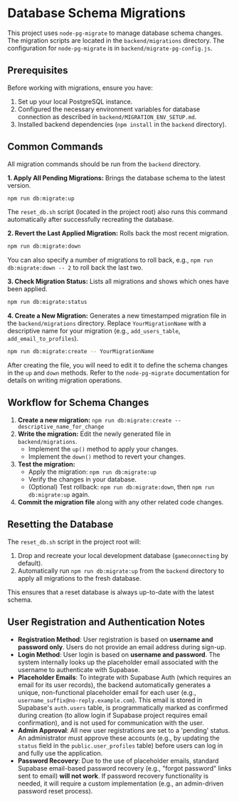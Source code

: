 # Database Schema Migrations

This project uses `node-pg-migrate` to manage database schema changes.
The migration scripts are located in the `backend/migrations` directory.
The configuration for `node-pg-migrate` is in `backend/migrate-pg-config.js`.

## Prerequisites

Before working with migrations, ensure you have:
1.  Set up your local PostgreSQL instance.
2.  Configured the necessary environment variables for database connection as described in `backend/MIGRATION_ENV_SETUP.md`.
3.  Installed backend dependencies (`npm install` in the `backend` directory).

## Common Commands

All migration commands should be run from the `backend` directory.

**1. Apply All Pending Migrations:**
   Brings the database schema to the latest version.
   ```bash
   npm run db:migrate:up
   ```
   The `reset_db.sh` script (located in the project root) also runs this command automatically after successfully recreating the database.

**2. Revert the Last Applied Migration:**
   Rolls back the most recent migration.
   ```bash
   npm run db:migrate:down
   ```
   You can also specify a number of migrations to roll back, e.g., `npm run db:migrate:down -- 2` to roll back the last two.

**3. Check Migration Status:**
   Lists all migrations and shows which ones have been applied.
   ```bash
   npm run db:migrate:status
   ```

**4. Create a New Migration:**
   Generates a new timestamped migration file in the `backend/migrations` directory.
   Replace `YourMigrationName` with a descriptive name for your migration (e.g., `add_users_table`, `add_email_to_profiles`).
   ```bash
   npm run db:migrate:create -- YourMigrationName
   ```
   After creating the file, you will need to edit it to define the schema changes in the `up` and `down` methods. Refer to the `node-pg-migrate` documentation for details on writing migration operations.

## Workflow for Schema Changes

1.  **Create a new migration:** `npm run db:migrate:create -- descriptive_name_for_change`
2.  **Write the migration:** Edit the newly generated file in `backend/migrations`.
    *   Implement the `up()` method to apply your changes.
    *   Implement the `down()` method to revert your changes.
3.  **Test the migration:**
    *   Apply the migration: `npm run db:migrate:up`
    *   Verify the changes in your database.
    *   (Optional) Test rollback: `npm run db:migrate:down`, then `npm run db:migrate:up` again.
4.  **Commit the migration file** along with any other related code changes.

## Resetting the Database

The `reset_db.sh` script in the project root will:
1.  Drop and recreate your local development database (`gameconnecting` by default).
2.  Automatically run `npm run db:migrate:up` from the `backend` directory to apply all migrations to the fresh database.

This ensures that a reset database is always up-to-date with the latest schema.

## User Registration and Authentication Notes

*   **Registration Method**: User registration is based on **username and password only**. Users do not provide an email address during sign-up.
*   **Login Method**: User login is based on **username and password**. The system internally looks up the placeholder email associated with the username to authenticate with Supabase.
*   **Placeholder Emails**: To integrate with Supabase Auth (which requires an email for its user records), the backend automatically generates a unique, non-functional placeholder email for each user (e.g., `username_suffix@no-reply.example.com`). This email is stored in Supabase's `auth.users` table, is programmatically marked as confirmed during creation (to allow login if Supabase project requires email confirmation), and is not used for communication with the user.
*   **Admin Approval**: All new user registrations are set to a 'pending' status. An administrator must approve these accounts (e.g., by updating the `status` field in the `public.user_profiles` table) before users can log in and fully use the application.
*   **Password Recovery**: Due to the use of placeholder emails, standard Supabase email-based password recovery (e.g., "forgot password" links sent to email) **will not work**. If password recovery functionality is needed, it will require a custom implementation (e.g., an admin-driven password reset process).
